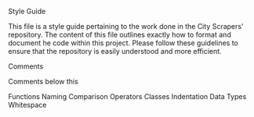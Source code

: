Style Guide

This file is a style guide pertaining to the work done in the City Scrapers' repository. The content of this file outlines exactly how to format and document he code within this project. Please follow these guidelines to ensure that the repository is easily understood and more efficient.

Comments

Comments below this 

Functions
Naming
Comparison Operators
Classes
Indentation
Data Types
Whitespace
